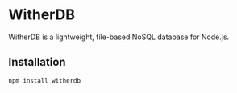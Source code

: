 # WitherDB

WitherDB is a lightweight, file-based NoSQL database for Node.js.

## Installation

```bash
npm install witherdb
